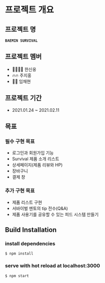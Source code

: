 # 프로젝트 개요

## 프로젝트 명

**`BAEMIN SURVIVAL`**

## 프로젝트 멤버

- 💪🏻💪🏻 한신웅
- 🔥🔥 주지홍
- 🧐🧐 임채현

## 프로젝트 기간

- 2021.01.24 ~ 2021.02.11

## 목표

### 필수 구현 목표

- 로그인과 회원가입 기능
- Survival 제품 소개 리스트
- 상세페이지(제품 리뷰와 HP)
- 장바구니
- 결제 창

### 추가 구현 목표

- 제품 리스트 구현
- 서바이벌 멘토의 tip 전수(Q&A)
- 제품 사용기를 공유할 수 있는 피드 시스템 만들기

## Build Installation

### install dependencies

`$ npm install`

### serve with hot reload at localhost:3000

`$ npm start`
